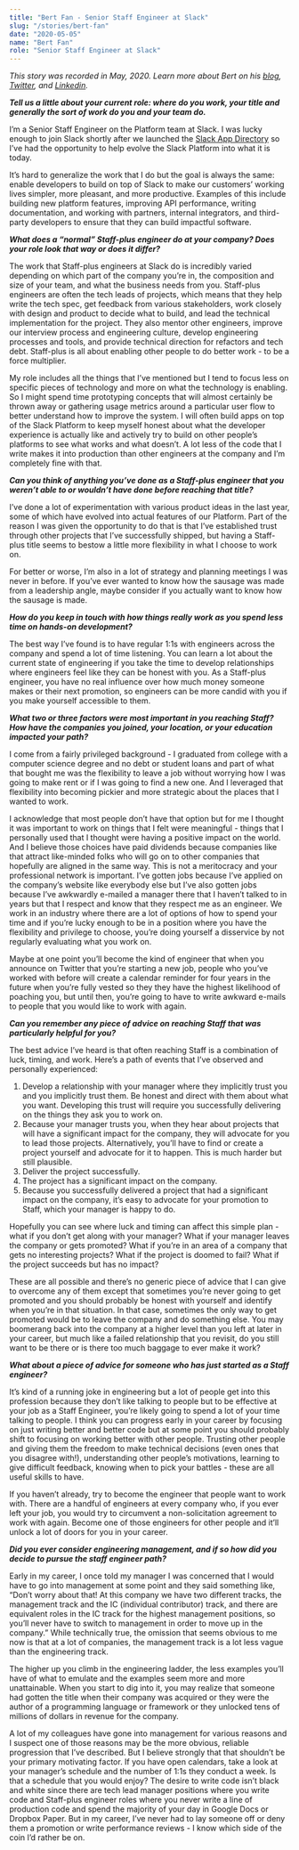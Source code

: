 ```yaml
---
title: "Bert Fan - Senior Staff Engineer at Slack"
slug: "/stories/bert-fan"
date: "2020-05-05"
name: "Bert Fan"
role: "Senior Staff Engineer at Slack"
---
```


_This story was recorded in May, 2020. Learn more about Bert on his [blog](https://bert.org), [Twitter](https://twitter.com/bertrandom), and [Linkedin](https://www.linkedin.com/in/bertrandom/)._

**_Tell us a little about your current role: where do you work, your title and generally the sort of work do you and your team do._**

I’m a Senior Staff Engineer on the Platform team at Slack. I was lucky enough to join Slack shortly after we launched the [Slack App Directory](http://slack.com/apps) so I’ve had the opportunity to help evolve the Slack Platform into what it is today.

It’s hard to generalize the work that I do but the goal is always the same: enable developers to build on top of Slack to make our customers’ working lives simpler, more pleasant, and more productive. Examples of this include building new platform features, improving API performance, writing documentation, and working with partners, internal integrators, and third-party developers to ensure that they can build impactful software.

**_What does a “normal” Staff-plus engineer do at your company? Does your role look that way or does it differ?_**

The work that Staff-plus engineers at Slack do is incredibly varied depending on which part of the company you’re in, the composition and size of your team, and what the business needs from you. Staff-plus engineers are often the tech leads of projects, which means that they help write the tech spec, get feedback from various stakeholders, work closely with design and product to decide what to build, and lead the technical implementation for the project. They also mentor other engineers, improve our interview process and engineering culture, develop engineering processes and tools, and provide technical direction for refactors and tech debt. Staff-plus is all about enabling other people to do better work - to be a force multiplier.

My role includes all the things that I’ve mentioned but I tend to focus less on specific pieces of technology and more on what the technology is enabling. So I might spend time prototyping concepts that will almost certainly be thrown away or gathering usage metrics around a particular user flow to better understand how to improve the system. I will often build apps on top of the Slack Platform to keep myself honest about what the developer experience is actually like and actively try to build on other people’s platforms to see what works and what doesn’t. A lot less of the code that I write makes it into production than other engineers at the company and I’m completely fine with that.

**_Can you think of anything you’ve done as a Staff-plus engineer that you weren’t able to or wouldn’t have done before reaching that title?_**

I’ve done a lot of experimentation with various product ideas in the last year, some of which have evolved into actual features of our Platform. Part of the reason I was given the opportunity to do that is that I’ve established trust through other projects that I’ve successfully shipped, but having a Staff-plus title seems to bestow a little more flexibility in what I choose to work on.

For better or worse, I’m also in a lot of strategy and planning meetings I was never in before. If you’ve ever wanted to know how the sausage was made from a leadership angle, maybe consider if you actually want to know how the sausage is made.

**_How do you keep in touch with how things really work as you spend less time on hands-on development?_**

The best way I’ve found is to have regular 1:1s with engineers across the company and spend a lot of time listening. You can learn a lot about the current state of engineering if you take the time to develop relationships where engineers feel like they can be honest with you. As a Staff-plus engineer, you have no real influence over how much money someone makes or their next promotion, so engineers can be more candid with you if you make yourself accessible to them.

**_What two or three factors were most important in you reaching Staff? How have the companies you joined, your location, or your education impacted your path?_**

I come from a fairly privileged background - I graduated from college with a computer science degree and no debt or student loans and part of what that bought me was the flexibility to leave a job without worrying how I was going to make rent or if I was going to find a new one. And I leveraged that flexibility into becoming pickier and more strategic about the places that I wanted to work.

I acknowledge that most people don’t have that option but for me I thought it was important to work on things that I felt were meaningful - things that I personally used that I thought were having a positive impact on the world. And I believe those choices have paid dividends because companies like that attract like-minded folks who will go on to other companies that hopefully are aligned in the same way. This is not a meritocracy and your professional network is important. I’ve gotten jobs because I’ve applied on the company’s website like everybody else but I’ve also gotten jobs because I’ve awkwardly e-mailed a manager there that I haven’t talked to in years but that I respect and know that they respect me as an engineer. We work in an industry where there are a lot of options of how to spend your time and if you’re lucky enough to be in a position where you have the flexibility and privilege to choose, you’re doing yourself a disservice by not regularly evaluating what you work on.

Maybe at one point you’ll become the kind of engineer that when you announce on Twitter that you’re starting a new job, people who you’ve worked with before will create a calendar reminder for four years in the future when you’re fully vested so they they have the highest likelihood of poaching you, but until then, you’re going to have to write awkward e-mails to people that you would like to work with again.

**_Can you remember any piece of advice on reaching Staff that was particularly helpful for you?_**

The best advice I’ve heard is that often reaching Staff is a combination of luck, timing, and work. Here’s a path of events that I’ve observed and personally experienced:



1. Develop a relationship with your manager where they implicitly trust you and you implicitly trust them. Be honest and direct with them about what you want. Developing this trust will require you successfully delivering on the things they ask you to work on.
2. Because your manager trusts you, when they hear about projects that will have a significant impact for the company, they will advocate for you to lead those projects. Alternatively, you’ll have to find or create a project yourself and advocate for it to happen. This is much harder but still plausible.
3. Deliver the project successfully.
4. The project has a significant impact on the company.
5. Because you successfully delivered a project that had a significant impact on the company, it’s easy to advocate for your promotion to Staff, which your manager is happy to do.

Hopefully you can see where luck and timing can affect this simple plan - what if you don’t get along with your manager? What if your manager leaves the company or gets promoted? What if you’re in an area of a company that gets no interesting projects? What if the project is doomed to fail? What if the project succeeds but has no impact?

These are all possible and there’s no generic piece of advice that I can give to overcome any of them except that sometimes you’re never going to get promoted and you should probably be honest with yourself and identify when you’re in that situation. In that case, sometimes the only way to get promoted would be to leave the company and do something else. You may boomerang back into the company at a higher level than you left at later in your career, but much like a failed relationship that you revisit, do you still want to be there or is there too much baggage to ever make it work?

**_What about a piece of advice for someone who has just started as a Staff engineer?_**

It’s kind of a running joke in engineering but a lot of people get into this profession because they don’t like talking to people but to be effective at your job as a Staff Engineer, you’re likely going to spend a lot of your time talking to people. I think you can progress early in your career by focusing on just writing better and better code but at some point you should probably shift to focusing on working better with other people. Trusting other people and giving them the freedom to make technical decisions (even ones that you disagree with!), understanding other people’s motivations, learning to give difficult feedback, knowing when to pick your battles - these are all useful skills to have.

If you haven’t already, try to become the engineer that people want to work with. There are a handful of engineers at every company who, if you ever left your job, you would try to circumvent a non-solicitation agreement to work with again. Become one of those engineers for other people and it’ll unlock a lot of doors for you in your career.

**_Did you ever consider engineering management, and if so how did you decide to pursue the staff engineer path?_**

Early in my career, I once told my manager I was concerned that I would have to go into management at some point and they said something like, “Don’t worry about that! At this company we have two different tracks, the management track and the IC (individual contributor) track, and there are equivalent roles in the IC track for the highest management positions, so you’ll never have to switch to management in order to move up in the company.” While technically true, the omission that seems obvious to me now is that at a lot of companies, the management track is a lot less vague than the engineering track.

The higher up you climb in the engineering ladder, the less examples you’ll have of what to emulate and the examples seem more and more unattainable. When you start to dig into it, you may realize that someone had gotten the title when their company was acquired or they were the author of a programming language or framework or they unlocked tens of millions of dollars in revenue for the company.

A lot of my colleagues have gone into management for various reasons and I suspect one of those reasons may be the more obvious, reliable progression that I’ve described. But I believe strongly that that shouldn’t be your primary motivating factor. If you have open calendars, take a look at your manager’s schedule and the number of 1:1s they conduct a week. Is that a schedule that you would enjoy? The desire to write code isn’t black and white since there are tech lead manager positions where you write code and Staff-plus engineer roles where you never write a line of production code and spend the majority of your day in Google Docs or Dropbox Paper. But in my career, I’ve never had to lay someone off or deny them a promotion or write performance reviews - I know which side of the coin I’d rather be on.
